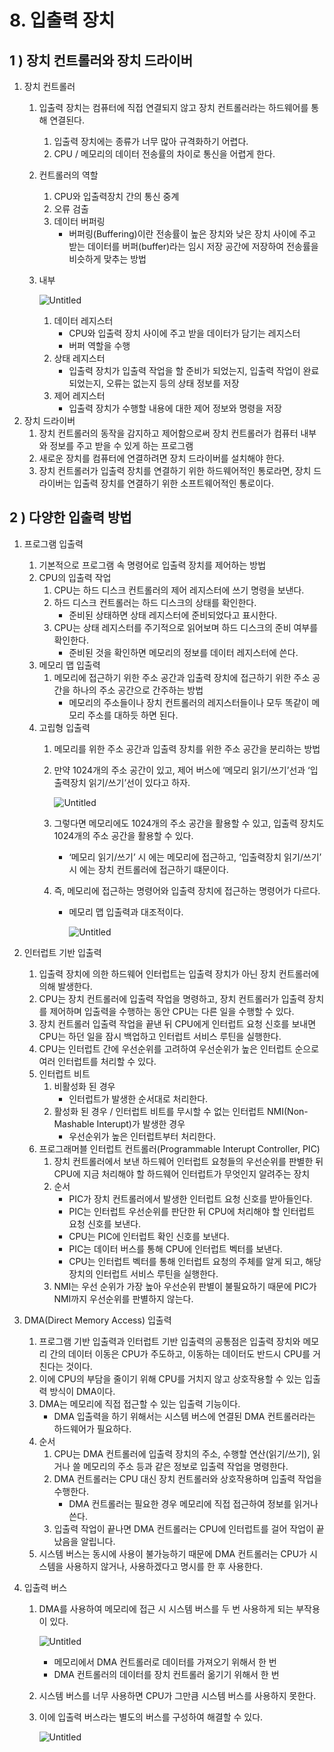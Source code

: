 # 8. 입출력 장치

## 1 ) 장치 컨트롤러와 장치 드라이버

1. 장치 컨트롤러
    1. 입출력 장치는 컴퓨터에 직접 연결되지 않고 장치 컨트롤러라는 하드웨어를 통해 연결된다.
        1. 입출력 장치에는 종류가 너무 많아 규격화하기 어렵다.
        2. CPU / 메모리의 데이터 전송률의 차이로 통신을 어렵게 한다.
    2. 컨트롤러의 역할
        1. CPU와 입출력장치 간의 통신 중계
        2. 오류 검출
        3. 데이터 버퍼링
            - 버퍼링(Buffering)이란 전송률이 높은 장치와 낮은 장치 사이에 주고 받는 데이터를 버퍼(buffer)라는 임시 저장 공간에 저장하여 전송률을 비슷하게 맞추는 방법
    3. 내부
        
        ![Untitled](https://prod-files-secure.s3.us-west-2.amazonaws.com/ccd9570b-85c2-4c37-a7ea-3521eb1cd311/969a7df6-bcdc-43bd-8c6f-c55945a23148/Untitled.png)
        
        1. 데이터 레지스터
            - CPU와 입출력 장치 사이에 주고 받을 데이터가 담기는 레지스터
            - 버퍼 역할을 수행
        2. 상태 레지스터
            - 입출력 장치가 입출력 작업을 할 준비가 되었는지, 입출력 작업이 완료되었는지, 오류는 없는지 등의 상태 정보를 저장
        3. 제어 레지스터
            - 입출력 장치가 수행할 내용에 대한 제어 정보와 명령을 저장
2. 장치 드라이버
    1. 장치 컨트롤러의 동작을 감지하고 제어함으로써 장치 컨트롤러가 컴퓨터 내부와 정보를 주고 받을 수 있게 하는 프로그램
    2. 새로운 장치를 컴퓨터에 연결하려면 장치 드라이버를 설치해야 한다.
    3. 장치 컨트롤러가 입출력 장치를 연결하기 위한 하드웨어적인 통로라면, 장치 드라이버는 입출력 장치를 연결하기 위한 소프트웨어적인 통로이다.

## 2 ) 다양한 입출력 방법

1. 프로그램 입출력
    1. 기본적으로 프로그램 속 명령어로 입출력 장치를 제어하는 방법
    2. CPU의 입출력 작업
        1. CPU는 하드 디스크 컨트롤러의 제어 레지스터에 쓰기 명령을 보낸다.
        2. 하드 디스크 컨트롤러는 하드 디스크의 상태를 확인한다.
            - 준비된 상태하면 상태 레지스터에 준비되었다고 표시한다.
        3. CPU는 상태 레지스터를 주기적으로 읽어보며 하드 디스크의 준비 여부를 확인한다.
            - 준비된 것을 확인하면 메모리의 정보를 데이터 레지스터에 쓴다.
    3. 메모리 맵 입출력
        1. 메모리에 접근하기 위한 주소 공간과 입출력 장치에 접근하기 위한 주소 공간을 하나의 주소 공간으로 간주하는 방법
            - 메모리의 주소들이나 장치 컨트롤러의 레지스터들이나 모두 똑같이 메모리 주소를 대하듯 하면 된다.
    4. 고립형 입출력
        1. 메모리를 위한 주소 공간과 입출력 장치를 위한 주소 공간을 분리하는 방법
        2. 만약 1024개의 주소 공간이 있고, 제어 버스에 ‘메모리 읽기/쓰기’선과 ‘입출력장치 읽기/쓰기’선이 있다고 하자.
            
            ![Untitled](https://prod-files-secure.s3.us-west-2.amazonaws.com/ccd9570b-85c2-4c37-a7ea-3521eb1cd311/93dd97e3-c52e-4475-82d3-2b36a8a5b3c0/Untitled.png)
            
        3. 그렇다면 메모리에도 1024개의 주소 공간을 활용할 수 있고, 입출력 장치도 1024개의 주소 공간을 활용할 수 있다.
            - ‘메모리 읽기/쓰기’ 시 에는 메모리에 접근하고, ‘입출력장치 읽기/쓰기’ 시 에는 장치 컨트롤러에 접근하기 떄문이다.
        4. 즉, 메모리에 접근하는 명령어와 입출력 장치에 접근하는 명령어가 다르다.
            - 메모리 맵 입출력과 대조적이다.
                
                ![Untitled](https://prod-files-secure.s3.us-west-2.amazonaws.com/ccd9570b-85c2-4c37-a7ea-3521eb1cd311/63ec8bd3-a774-4a36-99b9-f2d85a1e506c/Untitled.png)
                
2. 인터럽트 기반 입출력
    1. 입출력 장치에 의한 하드웨어 인터럽트는 입출력 장치가 아닌 장치 컨트롤러에 의해 발생한다.
    2. CPU는 장치 컨트롤러에 입출력 작업을 명령하고, 장치 컨트롤러가 입출력 장치를 제어하며 입출력을 수행하는 동안 CPU는 다른 일을 수행할 수 있다.
    3. 장치 컨트롤러 입출력 작업을 끝낸 뒤 CPU에게 인터럽트 요청 신호를 보내면 CPU는 하던 일을 잠시 백업하고 인터럽트 서비스 루틴을 실행한다.
    4. CPU는 인터럽트 간에 우선순위를 고려하여 우선순위가 높은 인터럽트 순으로 여러 인터럽트를 처리할 수 있다.
    5. 인터럽트 비트
        1. 비활성화 된 경우
            - 인터럽트가 발생한 순서대로 처리한다.
        2. 활성화 된 경우 / 인터럽트 비트를 무시할 수 없는 인터럽트 NMI(Non-Mashable Interupt)가 발생한 경우
            - 우선순위가 높은 인터럽트부터 처리한다.
    6. 프로그래머블 인터럽트 컨트롤러(Programmable Interupt Controller, PIC)
        1. 장치 컨트롤러에서 보낸 하드웨어 인터럽트 요청들의 우선순위를 판별한 뒤 CPU에 지금 처리해야 할 하드웨어 인터럽트가 무엇인지 알려주는 장치
        2. 순서
            - PIC가 장치 컨트롤러에서 발생한 인터럽트 요청 신호를 받아들인다.
            - PIC는 인터럽트 우선순위를 판단한 뒤 CPU에 처리해야 할 인터럽트 요청 신호를 보낸다.
            - CPU는 PIC에 인터럽트 확인 신호를 보낸다.
            - PIC는 데이터 버스를 통해 CPU에 인터럽트 벡터를 보낸다.
            - CPU는 인터럽트 벡터를 통해 인터럽트 요청의 주체를 알게 되고, 해당 장치의 인터럽트 서비스 루틴을 실행한다.
        3. NMI는 우선 순위가 가장 높아 우선순위 판별이 불필요하기 때문에 PIC가 NMI까지 우선순위를 판별하지 않는다.
3. DMA(Direct Memory Access) 입출력
    1. 프로그램 기반 입출력과 인터럽트 기반 입출력의 공통점은 입출력 장치와 메모리 간의 데이터 이동은 CPU가 주도하고, 이동하는 데이터도 반드시 CPU를 거친다는 것이다.
    2. 이에 CPU의 부담을 줄이기 위해 CPU를 거치지 않고 상호작용할 수 있는 입출력 방식이 DMA이다.
    3. DMA는 메모리에 직접 접근할 수 있는 입출력 기능이다.
        - DMA 입출력을 하기 위해서는 시스템 버스에 연결된 DMA 컨트롤러라는 하드웨어가 필요하다.
    4. 순서
        1. CPU는 DMA 컨트롤러에 입출력 장치의 주소, 수행할 연산(읽기/쓰기), 읽거나 쓸 메모리의 주소 등과 같은 정보로 입출력 작업을 명령한다.
        2. DMA 컨트롤러는 CPU 대신 장치 컨트롤러와 상호작용하며 입출력 작업을 수행한다.
            - DMA 컨트롤러는 필요한 경우 메모리에 직접 접근하여 정보를 읽거나 쓴다.
        3. 입출력 작업이 끝나면 DMA 컨트롤러는 CPU에 인터럽트를 걸어 작업이 끝났음을 알립니다.
    5. 시스템 버스는 동시에 사용이 불가능하기 때문에 DMA 컨트롤러는 CPU가 시스템을 사용하지 않거나, 사용하겠다고 명시를 한 후 사용한다.
4. 입출력 버스
    1. DMA를 사용하여 메모리에 접근 시 시스템 버스를 두 번 사용하게 되는 부작용이 있다.
        
        ![Untitled](https://prod-files-secure.s3.us-west-2.amazonaws.com/ccd9570b-85c2-4c37-a7ea-3521eb1cd311/9fb2c171-b0f6-4341-8a55-08d2a73ad973/Untitled.png)
        
        - 메모리에서 DMA 컨트롤러로 데이터를 가져오기 위해서 한 번
        - DMA 컨트롤러의 데이터를 장치 컨트롤러 옮기기 위해서 한 번
    2. 시스템 버스를 너무 사용하면 CPU가 그만큼 시스템 버스를 사용하지 못한다.
    3. 이에 입출력 버스라는 별도의 버스를 구성하여 해결할 수 있다.
        
        ![Untitled](https://prod-files-secure.s3.us-west-2.amazonaws.com/ccd9570b-85c2-4c37-a7ea-3521eb1cd311/831a108b-a390-4ed4-b6bd-26d7365f0394/Untitled.png)
